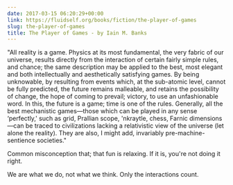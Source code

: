 ```yaml
---
date: 2017-03-15 06:20:29+00:00
link: https://fluidself.org/books/fiction/the-player-of-games
slug: the-player-of-games
title: The Player of Games - by Iain M. Banks
---
```


"All reality is a game. Physics at its most fundamental, the very fabric of our universe, results directly from the interaction of certain fairly simple rules, and chance; the same description may be applied to the best, most elegant and both intellectually and aesthetically satisfying games. By being unknowable, by resulting from events which, at the sub-atomic level, cannot be fully predicted, the future remains malleable, and retains the possibility of change, the hope of coming to prevail; victory, to use an unfashionable word. In this, the future is a game; time is one of the rules. Generally, all the best mechanistic games—those which can be played in any sense ‘perfectly,' such as grid, Prallian scope, 'nkraytle, chess, Farnic dimensions—can be traced to civilizations lacking a relativistic view of the universe (let alone the reality). They are also, I might add, invariably pre-machine-sentience societies."

Common misconception that; that fun is relaxing. If it is, you're not doing it right.

We are what we do, not what we think. Only the interactions count.
